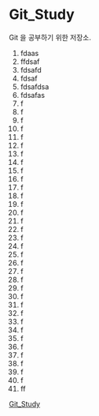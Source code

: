 # Git_Study
Git 을 공부하기 위한 저장소.  
  
1. fdaas
2. ffdsaf
3. fdsafd
4. fdsaf
5. fdsafdsa
6. fdsafas
7. f
8. f
9. f
10. f
11. f
12. f
13. f
14. f
15. f
16. f
17. f
18. f
19. f
20. f
21. f
22. f
23. f
24. f
25. f
26. f
27. f
28. f
29. f
30. f
31. f
32. f
33. f
34. f
35. f
36. f
37. f
38. f
39. f
40. f  
41. ff

[Git_Study](#git_study)
